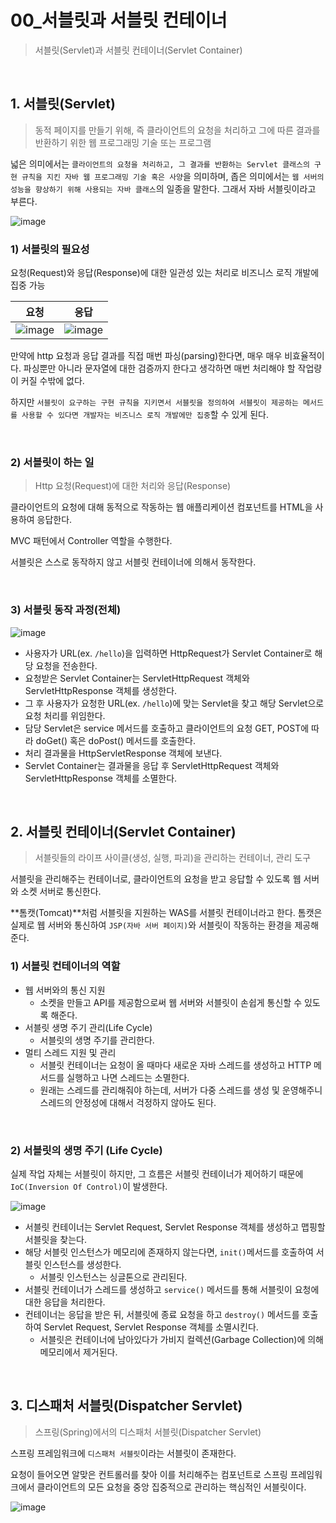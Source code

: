 # 00_서블릿과 서블릿 컨테이너

> 서블릿(Servlet)과 서블릿 컨테이너(Servlet Container)

<br>

## 1. 서블릿(Servlet)

> 동적 페이지를 만들기 위해, 즉 클라이언트의 요청을 처리하고 그에 따른 결과를 반환하기 위한 웹 프로그래밍 기술 또는 프로그램

넓은 의미에서는 `클라이언트의 요청을 처리하고, 그 결과를 반환하는 Servlet 클래스의 구현 규칙을 지킨 자바 웹 프로그래밍 기술 혹은 사양`을 의미하며, 좁은 의미에서는 `웹 서버의 성능을 향상하기 위해 사용되는 자바 클래스`의 일종을 말한다. 그래서 자바 서블릿이라고 부른다.

![image](https://github.com/siwon-park/Problem_Solving/assets/93081720/32ad206a-8978-49e5-a104-f28e8b54b9b0)

### 1) 서블릿의 필요성

요청(Request)와 응답(Response)에 대한 일관성 있는 처리로 비즈니스 로직 개발에 집중 가능

| 요청                                                         | 응답                                                         |
| ------------------------------------------------------------ | ------------------------------------------------------------ |
| ![image](https://github.com/siwon-park/Problem_Solving/assets/93081720/af524662-20ab-4d60-94e2-000ab90e6982) | ![image](https://github.com/siwon-park/Problem_Solving/assets/93081720/c6fdb6b4-3a10-4003-965a-685d4381ae47) |

만약에 http 요청과 응답 결과를 직접 매번 파싱(parsing)한다면, 매우 매우 비효율적이다. 파싱뿐만 아니라 문자열에 대한 검증까지 한다고 생각하면 매번 처리해야 할 작업량이 커질 수밖에 없다.

하지만 `서블릿이 요구하는 구현 규칙을 지키면서 서블릿을 정의하여 서블릿이 제공하는 메서드를 사용할 수 있다면 개발자는 비즈니스 로직 개발에만 집중`할 수 있게 된다.

<br>

### 2) 서블릿이 하는 일

> Http 요청(Request)에 대한 처리와 응답(Response)

클라이언트의 요청에 대해 동적으로 작동하는 웹 애플리케이션 컴포넌트를 HTML을 사용하여 응답한다.

MVC 패턴에서 Controller 역할을 수행한다.

서블릿은 스스로 동작하지 않고 서블릿 컨테이너에 의해서 동작한다.

<br>

### 3) 서블릿 동작 과정(전체)

![image](https://github.com/siwon-park/Problem_Solving/assets/93081720/197f9989-c6e8-4137-9747-7d920467d80a)

- 사용자가 URL(ex. `/hello`)을 입력하면 HttpRequest가 Servlet Container로 해당 요청을 전송한다.
- 요청받은 Servlet Container는 ServletHttpRequest 객체와 ServletHttpResponse 객체를 생성한다.
- 그 후 사용자가 요청한 URL(ex. `/hello`)에 맞는 Servlet을 찾고 해당 Servlet으로 요청 처리를 위임한다.
- 담당 Servlet은 service 메서드를 호출하고 클라이언트의 요청 GET, POST에 따라 doGet() 혹은 doPost() 메서드를 호출한다.
- 처리 결과물을 HttpServletResponse 객체에 보낸다.
- Servlet Container는 결과물을 응답 후 ServletHttpRequest 객체와 ServletHttpResponse 객체를 소멸한다.

<br>

## 2. 서블릿 컨테이너(Servlet Container)

> 서블릿들의 라이프 사이클(생성, 실행, 파괴)을 관리하는 컨테이너, 관리 도구

서블릿을 관리해주는 컨테이너로, 클라이언트의 요청을 받고 응답할 수 있도록 웹 서버와 소켓 서버로 통신한다.

**톰캣(Tomcat)**처럼 서블릿을 지원하는 WAS를 서블릿 컨테이너라고 한다. 톰캣은 실제로 웹 서버와 통신하여 `JSP(자바 서버 페이지)`와 서블릿이 작동하는 환경을 제공해준다.

### 1) 서블릿 컨테이너의 역할

- 웹 서버와의 통신 지원
  - 소켓을 만들고 API를 제공함으로써 웹 서버와 서블릿이 손쉽게 통신할 수 있도록 해준다.
- 서블릿 생명 주기 관리(Life Cycle)
  - 서블릿의 생명 주기를 관리한다.
- 멀티 스레드 지원 및 관리
  - 서블릿 컨테이너는 요청이 올 때마다 새로운 자바 스레드를 생성하고 HTTP 메서드를 실행하고 나면 스레드는 소멸한다. 
  - 원래는 스레드를 관리해줘야 하는데, 서버가 다중 스레드를 생성 및 운영해주니 스레드의 안정성에 대해서 걱정하지 않아도 된다.

<br>

### 2) 서블릿의 생명 주기 (Life Cycle)

실제 작업 자체는 서블릿이 하지만, 그 흐름은 서블릿 컨테이너가 제어하기 때문에 `IoC(Inversion Of Control)`이 발생한다.

![image](https://github.com/siwon-park/Problem_Solving/assets/93081720/8c07bc30-58ba-464a-87a2-7bffa4b0c2be)

- 서블릿 컨테이너는 Servlet Request, Servlet Response 객체를 생성하고 맵핑할 서블릿을 찾는다.
- 해당 서블릿 인스턴스가 메모리에 존재하지 않는다면, `init()`메서드를 호출하여 서블릿 인스턴스를 생성한다.
  - 서블릿 인스턴스는 싱글톤으로 관리된다.
- 서블릿 컨테이너가 스레드를 생성하고 `service()` 메서드를 통해 서블릿이 요청에 대한 응답을 처리한다.
- 컨테이너는 응답을 받은 뒤, 서블릿에 종료 요청을 하고 `destroy()` 메서드를 호출하여 Servlet Request, Servlet Response 객체를 소멸시킨다.
  - 서블릿은 컨테이너에 남아있다가 가비지 컬렉션(Garbage Collection)에 의해 메모리에서 제거된다.

<br>

## 3. 디스패처 서블릿(Dispatcher Servlet)

> 스프링(Spring)에서의 디스패처 서블릿(Dispatcher Servlet)

스프링 프레임워크에 `디스패처 서블릿`이라는 서블릿이 존재한다.

요청이 들어오면 알맞은 컨트롤러를 찾아 이를 처리해주는 컴포넌트로 스프링 프레임워크에서 클라이언트의 모든 요청을 중앙 집중적으로 관리하는 핵심적인 서블릿이다.

![image](https://github.com/siwon-park/Problem_Solving/assets/93081720/813aa799-6892-40ee-8bf5-209fc8cef7d0)

